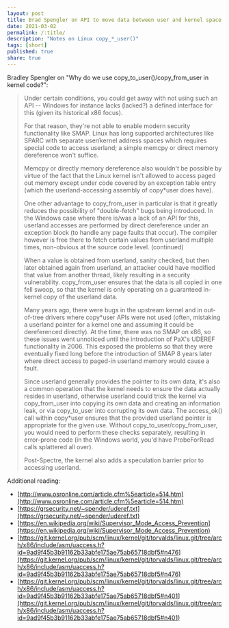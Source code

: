```yaml
---
layout: post
title: Brad Spengler on API to move data between user and kernel space
date: 2021-03-02
permalink: /:title/
description: "Notes on Linux copy_*_user()"
tags: [short]
published: true
share: true
---
```


Bradley Spengler on "Why do we use copy_to_user()/copy_from_user in kernel code?":


> Under certain conditions, you could get away with not using such an API -- Windows for instance lacks (lacked?) a defined interface for this (given its historical x86 focus).   
>   
> For that reason, they're not able to enable modern security functionality like SMAP. Linux has long supported architectures like SPARC with separate user/kernel address spaces which requires special code to access userland; a simple memcpy or direct memory dereference won't suffice.  
>    
> Memcpy or directly memory dereference also wouldn't be possible by virtue of the fact that the Linux kernel isn't allowed to access paged out memory except under code covered by an exception table entry (which the userland-accessing assembly of copy*user does have).  
>    
> One other advantage to copy_from_user in particular is that it greatly reduces the possibility of "double-fetch" bugs being introduced. In the Windows case where there is/was a lack of an API for this, userland accesses are performed by direct dereference under an exception block (to handle any page faults that occur). The compiler however is free there to fetch certain values from userland multiple times, non-obvious at the source code level. (continued)  
>    
> When a value is obtained from userland, sanity checked, but then later obtained again from userland, an attacker could have modified that value from another thread, likely resulting in a security vulnerability. copy_from_user ensures that the data is all copied in one fell swoop, so that the kernel is only operating on a guaranteed in-kernel copy of the userland data.  
>    
> Many years ago, there were bugs in the upstream kernel and in out-of-tree drivers where copy*user APIs were not used (often, mistaking a userland pointer for a kernel one and assuming it could be dereferenced directly). At the time, there was no SMAP on x86, so these issues went unnoticed until the introduction of PaX's UDEREF functionality in 2006. This exposed the problems so that they were eventually fixed long before the introduction of SMAP 8 years later where direct access to paged-in userland memory would cause a fault.  
>    
> Since userland generally provides the pointer to its own data, it's also a common operation that the kernel needs to ensure the data actually resides in userland, otherwise userland could trick the kernel via copy_from_user into copying its own data and creating an information leak, or via copy_to_user into corrupting its own data.  The access_ok() call within copy*user ensures that the provided userland pointer is appropriate for the given use.  Without copy_to_user/copy_from_user, you would need to perform these checks separately, resulting in error-prone code (in the Windows world, you'd have ProbeForRead calls splattered all over).   
>    
> Post-Spectre, the kernel also adds a speculation barrier prior to accessing userland.  

Additional reading:


- [http://www.osronline.com/article.cfm%5earticle=514.htm](http://www.osronline.com/article.cfm%5earticle=514.htm)
- [https://grsecurity.net/~spender/uderef.txt](https://grsecurity.net/~spender/uderef.txt)
- [https://en.wikipedia.org/wiki/Supervisor_Mode_Access_Prevention](https://en.wikipedia.org/wiki/Supervisor_Mode_Access_Prevention)
- [https://git.kernel.org/pub/scm/linux/kernel/git/torvalds/linux.git/tree/arch/x86/include/asm/uaccess.h?id=9ad9f45b3b91162b33abfe175ae75ab65718dbf5#n476](https://git.kernel.org/pub/scm/linux/kernel/git/torvalds/linux.git/tree/arch/x86/include/asm/uaccess.h?id=9ad9f45b3b91162b33abfe175ae75ab65718dbf5#n476)
- [https://git.kernel.org/pub/scm/linux/kernel/git/torvalds/linux.git/tree/arch/x86/include/asm/uaccess.h?id=9ad9f45b3b91162b33abfe175ae75ab65718dbf5#n401](https://git.kernel.org/pub/scm/linux/kernel/git/torvalds/linux.git/tree/arch/x86/include/asm/uaccess.h?id=9ad9f45b3b91162b33abfe175ae75ab65718dbf5#n401)

